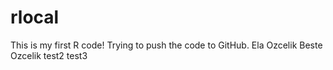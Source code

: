 # rlocal
This is my first R code!
Trying to push the code to GitHub.
Ela Ozcelik
Beste Ozcelik
test2
test3